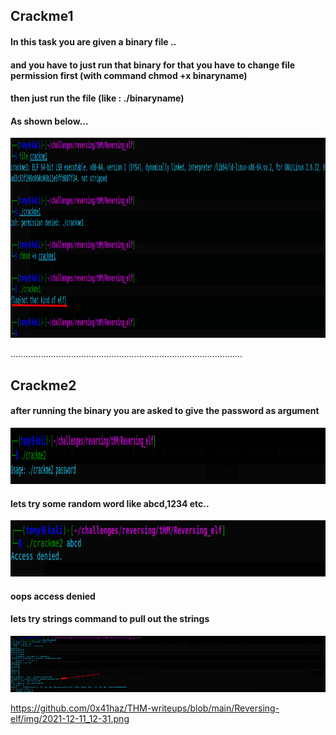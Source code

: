 <h2>Crackme1</h2>
<h4>In this task you are given a binary file ..</h4>
<h4>and you have to just run that binary for that you have to change file permission first (with command chmod +x binaryname)</h4>
<h4>then just run the file (like : ./binaryname)
<h4>As shown below...</h4>

<img align="centre" alt="IMG" src="https://github.com/0x41haz/THM-writeups/blob/main/Reversing-elf/img/2021-12-10_16-26.png?raw=true" width="2000" height="320" />
  
  
  
  ............................................................................................
  <h2>Crackme2</h2>
  <h4>after running the binary you are asked to give the password as argument</h4>
  
<img align="centre" alt="IMG" src="https://github.com/0x41haz/THM-writeups/blob/main/Reversing-elf/img/2021-12-11_12-30.png?raw=true" width="1500" height="90" />
  <h4>lets try some random word like abcd,1234 etc..</h4>
 <img align="centre" alt="IMG" src="https://github.com/0x41haz/THM-writeups/blob/main/Reversing-elf/img/2021-12-11_12-31_1.png?raw=true" width="1500" height="90" />
  <h4>oops access denied</h4>
  
  <h4> lets try strings command to pull out the strings</h4>
<img align="centre" alt="IMG" src="https://github.com/0x41haz/THM-writeups/blob/main/Reversing-elf/img/2021-12-11_12-31.png?raw=true" width="1500" height="90" />




https://github.com/0x41haz/THM-writeups/blob/main/Reversing-elf/img/2021-12-11_12-31.png
